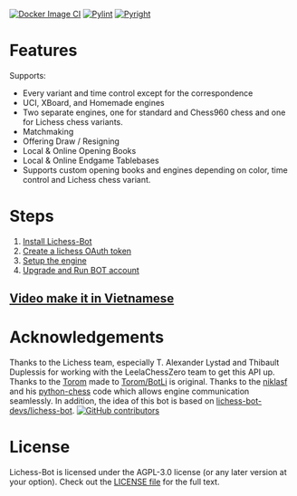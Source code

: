 [![Docker Image CI](https://github.com/M-DinhHoangViet/Lichess-Bot/actions/workflows/docker-image.yml/badge.svg)](https://github.com/M-DinhHoangViet/Lichess-Bot/actions/workflows/docker-image.yml) [![Pylint](https://github.com/M-DinhHoangViet/Lichess-Bot/actions/workflows/pylint.yml/badge.svg)](https://github.com/M-DinhHoangViet/Lichess-Bot/actions/workflows/pylint.yml) [![Pyright](https://github.com/M-DinhHoangViet/Lichess-Bot/actions/workflows/pyright.yml/badge.svg)](https://github.com/M-DinhHoangViet/Lichess-Bot/actions/workflows/pyright.yml) 
# Features
Supports:
- Every variant and time control except for the correspondence
- UCI, XBoard, and Homemade engines
- Two separate engines, one for standard and Chess960 chess and one for Lichess chess variants.
- Matchmaking
- Offering Draw / Resigning
- Local & Online Opening Books
- Local & Online Endgame Tablebases
- Supports custom opening books and engines depending on color, time control and Lichess chess variant.

# Steps
1. [Install Lichess-Bot](https://github.com/M-DinhHoangViet/Lichess-Bot/wiki/How-to-Install)
2. [Create a lichess OAuth token](https://github.com/M-DinhHoangViet/Lichess-Bot/wiki/How-to-create-a-Lichess-OAuth-token)
4. [Setup the engine](https://github.com/M-DinhHoangViet/Lichess-Bot/wiki/Setup-the-engine)
6. [Upgrade and Run BOT account](https://github.com/M-DinhHoangViet/Lichess-Bot/wiki/How-to-Run-lichess-bot)

## **[Video make it in Vietnamese](https://www.youtube.com/watch?v=AtfqrenOOrU)**

# Acknowledgements
Thanks to the Lichess team, especially T. Alexander Lystad and Thibault Duplessis for working with the LeelaChessZero team to get this API up. Thanks to the [Torom](https://github.com/Torom) made to [Torom/BotLi](https://github.com/Torom/BotLi) is original. Thanks to the [niklasf](https://github.com/niklasf) and his [python-chess](https://github.com/niklasf/python-chess) code which allows engine communication seamlessly. In addition, the idea of this bot is based on [lichess-bot-devs/lichess-bot](https://github.com/lichess-bot-devs/lichess-bot). [![GitHub contributors](https://contrib.rocks/image?repo=M-DinhHoangViet/Lichess-Bot)](https://github.com/M-DinhHoangViet/Lichess-Bot/graphs/contributors)

# License
Lichess-Bot is licensed under the  AGPL-3.0 license (or any later version at your option). Check out the [LICENSE file](https://github.com/M-DinhHoangViet/Lichess-Bot/blob/main/LICENSE) for the full text.
